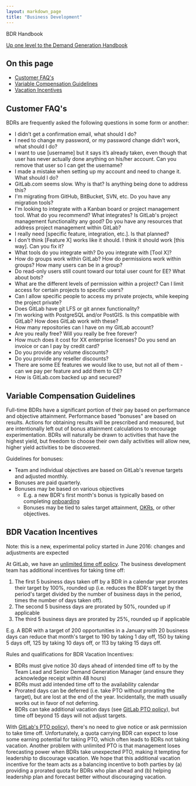 ```yaml
---
layout: markdown_page
title: "Business Development"
---
```

BDR Handbook

[Up one level to the Demand Generation Handbook](/handbook/marketing/demand-generation/)    

## On this page
* [Customer FAQ's](#FAQ)  
* [Variable Compensation Guidelines](#compensation) 
* [Vacation Incentives](#vacation)

## Customer FAQ's<a name="FAQ"></a>  


BDRs are frequently asked the following questions in some form or another:  
* I didn’t get a confirmation email, what should I do?  
* I need to change my password, or my password change didn’t work, what should I do?  
* I want to use [username] but it says it’s already taken, even though that user has never actually done anything on his/her account. Can you remove that user so I can get the username? 
* I made a mistake when setting up my account and need to change it. What should I do?
* GitLab.com seems slow. Why is that? Is anything being done to address this?
* I'm migrating from GitHub, BitBucket, SVN, etc. Do you have any migration tools?
* I'm looking to integrate with a Kanban board or project management tool. What do you recommend? What integrates? Is GitLab's project management functionality any good? Do you have any resources that address project management within GitLab?
* I really need [specific feature, integration, etc.]. Is that planned?
* I don't think [Feature X] works like it should. I think it should work [this way]. Can you fix it?
* What tools do you integrate with? Do you integrate with [Tool X]?
* How do groups work within GitLab? How do permissions work within groups? How many users can be in a group?
* Do read-only users still count toward our total user count for EE? What about bots?
* What are the different levels of permission within a project? Can I limit access for certain projects to specific users?
* Can I allow specific people to access my private projects, while keeping the project private?
* Does GitLab have git LFS or git annex functionality?
* I’m working with PostgreSQL and/or PostGIS. Is this compatible with GitLab? How does GitLab work with these?
* How many repositories can I have on my GitLab account?
* Are you really free? Will you really be free forever?
* How much does it cost for XX enterprise licenses? Do you send an invoice or can I pay by credit card?
* Do you provide any volume discounts?
* Do you provide any reseller discounts?
* There are some EE features we would like to use, but not all of them - can we pay per feature and add them to CE?
* How is GitLab.com backed up and secured?

## Variable Compensation Guidelines<a name="compensation"></a>

Full-time BDRs have a significant portion of their pay based on performance and objective attainment. Performance based "bonuses" are based on results. Actions for obtaining results will be prescribed and measured, but are intentionally left out of bonus attainment calculations to encourage experimentation. BDRs will naturally be drawn to activities that have the highest yield, but freedom to choose their own daily activities will allow new, higher yield activities to be discovered.

Guidelines for bonuses:
* Team and individual objectives are based on GitLab's revenue targets and adjusted monthly. 
* Bonuses are paid quarterly.
* Bonuses may be based on various objectives
    * E.g. a new BDR's first month's bonus is typically based on completing <a href="https://about.gitlab.com/handbook/general-onboarding/" target="_blank">onboarding</a>
    * Bonuses may be tied to sales target attainment, <a href="https://about.gitlab.com/handbook/marketing/#okrs" target="_blank">OKRs</a>, or other objectives.

## BDR Vacation Incentives<a name="vacation"></a>

Note: this is a new, experimental policy started in June 2016: changes and adjustments are expected

At GitLab, we have an <a href="https://about.gitlab.com/handbook/#paid-time-off" target="_blank">unlimited time off policy</a>. The business development team has additional incentives for taking time off:
1. The first 5 business days taken off by a BDR in a calendar year prorates their target by 100%, rounded up (i.e. reduces the BDR's target by the period's target divided by the number of business days in the period, times the number of days taken off).
2. The second 5 business days are prorated by 50%, rounded up if applicable
3. The third 5 business days are prorated by 25%, rounded up if applicable

E.g. A BDR with a target of 200 opportunities in a January with 20 business days can reduce that month's target to 190 by taking 1 day off, 150 by taking 5 days off, 125 by taking 10 days off, or 113 by taking 15 days off.

Rules and qualifications for BDR Vacation Incentives:

* BDRs must give notice 30 days ahead of intended time off to by the Team Lead and Senior Demand Generation Manager (and ensure they acknowledge receipt within 48 hours)
* BDRs must add intended time off to the availability calendar
* Prorated days can be deferred (i.e. take PTO without prorating the target), but are lost at the end of the year. Incidentally, the math usually works out in favor of not deferring.
* BDRs can take additional vacation days (see <a href="https://about.gitlab.com/handbook/#paid-time-off" target="_blank">GitLab PTO policy</a>), but time off beyond 15 days will not adjust targets.

With <a href="https://about.gitlab.com/handbook/#paid-time-off" target="_blank">GitLab's PTO policy</a>), there's no need to give notice or ask permission to take time off. Unfortunately, a quota carrying BDR can expect to lose some earning potential for taking PTO, which often leads to BDRs not taking vacation. Another problem with unlimited PTO is that management loses forecasting power when BDRs take unexpected PTO, making it tempting for leadership to discourage vacation. We hope that this additional vacation incentive for the team acts as a balancing incentive to both parties by (a) providing a prorated quota for BDRs who plan ahead and (b) helping leadership plan and forecast better without discouraging vacation.